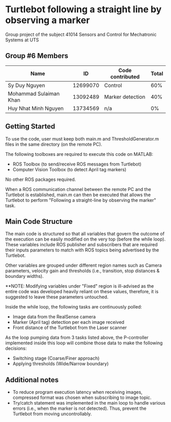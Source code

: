 # Turtlebot following a straight line by observing a marker
Group project of the subject 41014 Sensors and Control for Mechatronic Systems at UTS  


<!-- GROUP #6 MEMBERS -->
## Group #6 Members
|          Name       	  | 	ID    | Code contributed | Total |
| ---------------------- | --------- | ---------------- | ----- |
|     Sy Duy Nguyen 	  | 12699070  |     Control      |  60%  |
| Mohammad Sulaiman Khan | 13092489  | Marker detection |  40%  |
|  Huy Nhat Minh Nguyen  | 13734569  |       n/a        |  0%   |


<!-- GETTING STARTED -->
## Getting Started
To use the code, user must keep both main.m and ThresholdGenerator.m files in the same directory
(on the remote PC).  

The following toolboxes are required to execute this code on MATLAB:  
* []() ROS Toolbox (to send/receive ROS messages from Turtlebot)
* []() Computer Vision Toolbox (to detect April tag markers)  

No other ROS packages required.  

When a ROS communication channel between the remote PC and the Turtlebot is established, 
main.m can then be executed that allows the Turtlebot to perform "Following a straight-line by
observing the marker" task.  



<!-- MAIN CODE STRUCTURE -->
## Main Code Structure
The main code is structured so that all variables that govern the outcome of the execution 
can be easily modified on the very top (before the while loop). These variables include ROS 
publisher and subscribers that are required their inputs parameters to match with ROS topics 
being advertised by the Turtlebot.  

Other variables are grouped under different region names such as Camera parameters, velocity gain 
and thresholds (i.e., transition, stop distances & boundary widths).  

**NOTE: Modifying variables under "Fixed" region is ill-advised as the entire code was developed heavily 
reliant on these values, therefore, it is suggested to leave these parameters untouched.    


Inside the while loop, the following tasks are continuously polled:  
* []() Image data from the RealSense camera
* []() Marker (April tag) detection per each image received
* []() Front distance of the Turtlebot from the Laser scanner  


As the loop pumping data from 3 tasks listed above, the P-controller implemented inside this loop will 
combine those data to make the following decisions:  
* []() Switching stage (Coarse/Finer approach)
* []() Applying thresholds (Wide/Narrow boundary)

<!-- ADDITIONAL NOTES -->
## Additional notes
* []() To reduce program execution latency when receiving images, compressed format was chosen when 
subscribing to image topic.  
* []() Try/catch statement was implemented in the main loop to handle various errors (i.e., when the marker is 
not detected). Thus, prevent the Turtlebot from moving uncontrollably.

